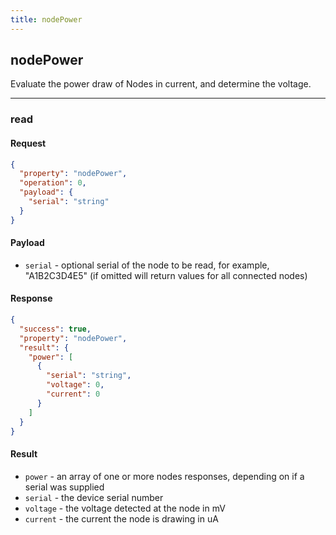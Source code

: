 ```yaml
---
title: nodePower
---
```


## nodePower
Evaluate the power draw of Nodes in current, and determine the voltage.

------------------------------------------------------------------------------------------------------------------

### read

#### Request
```json
{
  "property": "nodePower",
  "operation": 0,
  "payload": {
    "serial": "string"
  }
}
```

#### Payload
- `serial` - optional serial of the node to be read, for example, "A1B2C3D4E5" (if omitted will return values for all connected nodes)

#### Response
```json
{
  "success": true,
  "property": "nodePower",
  "result": {
    "power": [
      {
        "serial": "string",
        "voltage": 0,
        "current": 0
      }
    ]
  }
}
```

#### Result
- `power` - an array of one or more nodes responses, depending on if a serial was supplied
- `serial` - the device serial number
- `voltage` - the voltage detected at the node in mV
- `current` - the current the node is drawing in uA
